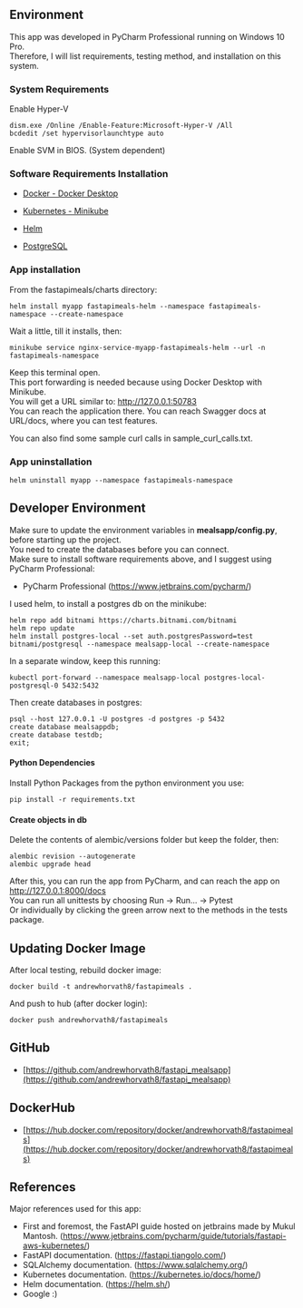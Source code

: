 ## Environment

This app was developed in PyCharm Professional running on Windows 10 Pro.  
Therefore, I will list requirements, testing method, and installation on this system.

### System Requirements

Enable Hyper-V

```Shell
dism.exe /Online /Enable-Feature:Microsoft-Hyper-V /All
bcdedit /set hypervisorlaunchtype auto
```

Enable SVM in BIOS. (System dependent)

### Software Requirements Installation

- [Docker - Docker Desktop](https://www.docker.com/products/docker-desktop/)


- [Kubernetes - Minikube](https://minikube.sigs.k8s.io/docs/start/)


- [Helm](https://helm.sh/)


- [PostgreSQL](https://www.postgresql.org/)

### App installation

From the fastapimeals/charts directory:

```Shell
helm install myapp fastapimeals-helm --namespace fastapimeals-namespace --create-namespace
```

Wait a little, till it installs, then:

```Shell
minikube service nginx-service-myapp-fastapimeals-helm --url -n fastapimeals-namespace
```

Keep this terminal open.  
This port forwarding is needed because using Docker Desktop with Minikube.  
You will get a URL similar to: http://127.0.0.1:50783  
You can reach the application there. You can reach Swagger docs at URL/docs, where you can test features.

You can also find some sample curl calls in sample_curl_calls.txt.

### App uninstallation

```Shell
helm uninstall myapp --namespace fastapimeals-namespace
```

## Developer Environment

Make sure to update the environment variables in **mealsapp/config.py**, before starting up the project.  
You need to create the databases before you can connect.  
Make sure to install software requirements above, and I suggest using PyCharm Professional:
- PyCharm Professional (https://www.jetbrains.com/pycharm/)

I used helm, to install a postgres db on the minikube:

```Shell
helm repo add bitnami https://charts.bitnami.com/bitnami
helm repo update
helm install postgres-local --set auth.postgresPassword=test bitnami/postgresql --namespace mealsapp-local --create-namespace
```

In a separate window, keep this running:

```Shell
kubectl port-forward --namespace mealsapp-local postgres-local-postgresql-0 5432:5432

```
Then create databases in postgres:

```Shell
psql --host 127.0.0.1 -U postgres -d postgres -p 5432
create database mealsappdb;
create database testdb;
exit;
```

#### Python Dependencies

Install Python Packages from the python environment you use:

```Shell
pip install -r requirements.txt
```

#### Create objects in db

Delete the contents of alembic/versions folder but keep the folder, then:

```Shell
alembic revision --autogenerate
alembic upgrade head
```

After this, you can run the app from PyCharm, and can reach the app on http://127.0.0.1:8000/docs  
You can run all unittests by choosing Run -> Run... -> Pytest  
Or individually by clicking the green arrow next to the methods in the tests package.

## Updating Docker Image

After local testing, rebuild docker image:

```Shell
docker build -t andrewhorvath8/fastapimeals .  
```

And push to hub (after docker login):

```Shell
docker push andrewhorvath8/fastapimeals
```

## GitHub
 - [https://github.com/andrewhorvath8/fastapi_mealsapp](https://github.com/andrewhorvath8/fastapi_mealsapp)

## DockerHub
 - [https://hub.docker.com/repository/docker/andrewhorvath8/fastapimeals](https://hub.docker.com/repository/docker/andrewhorvath8/fastapimeals)


## References

Major references used for this app:

 - First and foremost, the FastAPI guide hosted on jetbrains made by Mukul Mantosh. (https://www.jetbrains.com/pycharm/guide/tutorials/fastapi-aws-kubernetes/)
 - FastAPI documentation. (https://fastapi.tiangolo.com/)
 - SQLAlchemy documentation. (https://www.sqlalchemy.org/)
 - Kubernetes documentation. (https://kubernetes.io/docs/home/)
 - Helm documentation. (https://helm.sh/)
 - Google :)